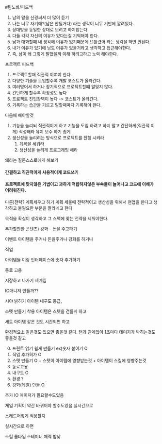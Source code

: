 #팀노바/피드백
1. 남의 말을 신경써서 더 많이 듣기
2. 나는 너무 자기애?(남은 안될거다) 라는 생각이 너무 기반에 깔려있다.
3. 상대방을 동일한 상대로 보려고 하지않는다.
4. 다들 각각 자신의 이유가 있다는걸 기억해야 한다.
5. 남과 대화할때 내 생각에 이유가 있기때문에 넌틀렸어 라는 생각을 하면 안된다.
6. 내가 이유가 있기에 남도 이유가 있을거라고 생각하고 접근해야한다.
7. 즉, 남이 왜 그렇게 말했을까 이해 하려고하고 노력 해야한다.


프로젝트 피드백
1. 프로젝트할때 직관적 이여야 한다.
2. 다양한 기술을 도입할수록 개발 코스트가 올라간다.
3. 여러명어서 하거나 장기적으로 프로젝트할떄 알맞지 않다.
4. 간단하게 할수록 확장성도 높다
5. 프로젝트 진입장벽이 높다 -> 코스트가 올라간다.
6. 기록하는 습관을 기르고 말할때마다 기록해야 한다.

다음에 해야할것
1. 기능을 늘리되 직관적이게 하고 기능을 도입 하려고 하지 말고 간단하게(직관적 이게) 작성해라 유지 보수 하기 쉽게
3. 생산성을 늘리려는 방식으로 프로젝트를 진행 시켜라
	1. 계획을 세워라
	2. 생산성을 늘리게 프로그래밍 해라

왜라는 질문스스로에게 해보기

#### 간결하고 직관적이게 사용적이게 코드쓰기
#### 프로젝트에 맞지않은 기법이고 과하게 적합하지않은 부속물이 늘어나고 코드에 이해가 어려워진다.

다른)전략? 계획세우고 하기
계획 세울때 전략적이고 생산성을 위해서 현업을 한다고 생각하고 불필요한 부분을 잘라네고 한다 

목적을 확실이 생각하고  그 스팩에 맞는 전략을 세워야한다.


추가할만한 콘텐츠)
강화 - 돈을 주고하기

이벤트
	아이템을 주거나
	돈을주거나
	강화를 하거나

직업

아이템들 이랑 인터페이스에 숫자 추가하기

동료 고용

저장하고 나가기
세게임

IO매니저 만들까??

시야 밝히기 아이템
내구도
등급, 

스텟 만들기
착용 아이템은 스텟을 건들게 하고

세트 아이템 같은 것도 시간되면 하고

환경적요소 같은것도 있으면 좋을것 같다.
턴과 관계없이 1초마다 데미지가 박히는것도 좋을것 같고

0. 프린트 읽기 쉽게 만들기 ex)숫자 붙이기 O
1. 직업 추가히가 O
2. 스텟 만들기 O + 스텟이 아이템에 영향받는것 + 아이템이 스킬에 영향주는것
3. 동료고용
4. 내구도 O
5. 환경 ?
6. 강화(레벨) 만들 O

추가 IO 매이저가 필요할수도있음

게임 기획이 약간 바뀌어야 할수도있음 실시간으로

스레드어떻게 적용할지

실시간으로 하면

스킬 쿨타임
스테미너
체력
밤낮
